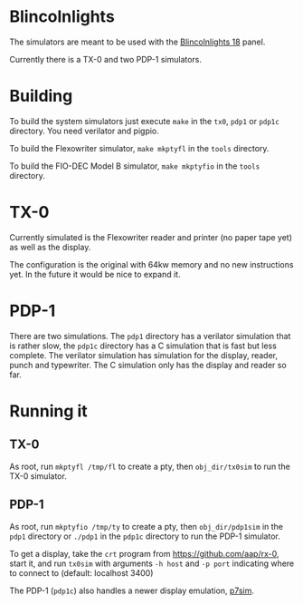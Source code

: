 # Blincolnlights

The simulators are meant to be used with the
[Blincolnlights 18](https://hackaday.io/project/191985-blincolnlights-18)
panel.

Currently there is a TX-0 and two PDP-1 simulators.

# Building

To build the system simulators
just execute `make` in the `tx0`, `pdp1` or `pdp1c` directory.
You need verilator and pigpio.

To build the Flexowriter simulator,
`make mkptyfl` in the `tools` directory.

To build the FIO-DEC Model B simulator,
`make mkptyfio` in the `tools` directory.

# TX-0

Currently simulated is the Flexowriter reader and printer
(no paper tape yet) as well as the display.

The configuration is the original with 64kw memory and no new instructions yet.
In the future it would be nice to expand it.

# PDP-1

There are two simulations.
The `pdp1` directory has a verilator simulation that is rather slow,
the `pdp1c` directory has a C simulation that is fast but less complete.
The verilator simulation has simulation for
the display, reader, punch and typewriter.
The C simulation only has the display and reader so far.

# Running it

## TX-0
As root, run `mkptyfl /tmp/fl` to create a pty,
then `obj_dir/tx0sim` to run the TX-0 simulator.

## PDP-1
As root, run `mkptyfio /tmp/ty` to create a pty,
then `obj_dir/pdp1sim` in the `pdp1` directory
or `./pdp1` in the `pdp1c` directory to run the PDP-1 simulator.

To get a display, take the `crt` program from
https://github.com/aap/rx-0, start it,
and run `tx0sim` with arguments `-h host` and `-p port`
indicating where to connect to (default: localhost 3400)

The PDP-1 (`pdp1c`) also handles a newer display emulation,
[p7sim](https://github.com/aap/p7sim).
